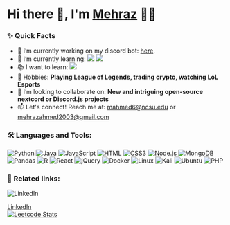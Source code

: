 # Hi there 👋, I'm [Mehraz](https://github.com/Jukelyn) 👨‍💻

### ✨ Quick Facts

- 🔭 I’m currently working on my discord bot: [here](https://github.com/Jukelyn/Jukes-Genshin-Discord-Bot).
- 🌱 I’m currently learning: <img src="https://img.shields.io/badge/python-3670A0?style=for-the-badge&logo=python&logoColor=ffdd54"> <img src="https://img.shields.io/badge/java-%23ED8B00.svg?style=for-the-badge&logo=java&logoColor=white">
- 📚 I want to learn: <img src="https://img.shields.io/badge/react-%2320232a.svg?style=for-the-badge&logo=react&logoColor=%2361DAFB">
- 🎾 Hobbies: **Playing League of Legends, trading crypto, watching LoL Esports**
- 🤔  I’m looking to collaborate on: **New and intriguing open-source nextcord or Discord.js projects**
- 📫 Let's connect! Reach me at: mahmed6@ncsu.edu or mehrazahmed2003@gmail.com


### 🛠️ Languages and Tools:
![Python](https://img.shields.io/badge/python-%2314354C.svg?style=for-the-badge&logo=python&logoColor=white)
![Java](https://img.shields.io/badge/Java-ED8B00?style=for-the-badge&logo=java&logoColor=white)
![JavaScript](https://img.shields.io/badge/JavaScript-F7DF1E?style=for-the-badge&logo=javascript&logoColor=white)
![HTML](https://img.shields.io/badge/HTML5-E34F26?style=for-the-badge&logo=html5&logoColor=white)
![CSS3](https://img.shields.io/badge/css3-%231572B6.svg?style=for-the-badge&logo=css3&logoColor=white)
![Node.js](https://img.shields.io/badge/Node.js-43853D?style=for-the-badge&logo=node.js&logoColor=white)
![MongoDB](https://img.shields.io/badge/MongoDB-%234ea94b.svg?style=for-the-badge&logo=mongodb&logoColor=white)
![Pandas](https://img.shields.io/badge/pandas-00ffff.svg?style=for-the-badge&logo=pandas&logoColor=white)
![R](https://img.shields.io/badge/r-%23276DC3.svg?style=for-the-badge&logo=r&logoColor=white)
![React](https://img.shields.io/badge/react-%2320232a.svg?style=for-the-badge&logo=react&logoColor=%2361DAFB)
![jQuery](https://img.shields.io/badge/jquery-%230769AD.svg?style=for-the-badge&logo=jquery&logoColor=white)
![Docker](https://img.shields.io/badge/docker-%230db7ed.svg?style=for-the-badge&logo=docker&logoColor=white)
![Linux](https://img.shields.io/badge/Linux-FCC624?style=for-the-badge&logo=linux&logoColor=black)
![Kali](https://img.shields.io/badge/Kali-268BEE?style=for-the-badge&logo=kalilinux&logoColor=white)
![Ubuntu](https://img.shields.io/badge/Ubuntu-E95420?style=for-the-badge&logo=ubuntu&logoColor=white)
![PHP](https://img.shields.io/badge/php-%23777BB4.svg?style=for-the-badge&logo=php&logoColor=white)

### 🔗 Related links:
![LinkedIn](https://img.shields.io/badge/linkedin-%230077B5.svg?style=for-the-badge&logo=linkedin&logoColor=white) <div class="badge-base LI-profile-badge" data-locale="en_US" data-size="large" data-theme="dark" data-type="HORIZONTAL" data-vanity="mehraz-ahmed-07b315182" data-version="v1"><a class="badge-base__link LI-simple-link" href="https://www.linkedin.com/in/mehraz-ahmed-07b315182?trk=profile-badge">LinkedIn</a></div>
[![Leetcode Stats](https://leetcode.card.workers.dev/?username=Jukelyn&theme=auto&extension=activity)](https://leetcode.com/Jukelyn)
